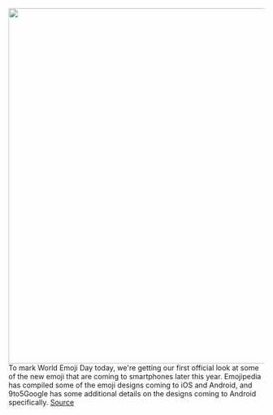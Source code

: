 <img src='https://cdn.vox-cdn.com/thumbor/Cz918T2o_vBg4HPRjLvmKkEhL_U=/0x0:2400x1200/1200x800/filters:focal(1008x408:1392x792)/cdn.vox-cdn.com/uploads/chorus_image/image/67070304/final_Android_11_emoji.0.jpeg' width='700px' /><br/>
To mark World Emoji Day today, we're getting our first official look at some of the new emoji that are coming to smartphones later this year. Emojipedia has compiled some of the emoji designs coming to iOS and Android, and 9to5Google has some additional details on the designs coming to Android specifically.
<a href='https://www.theverge.com/2020/7/17/21327722/emoji-unicode-13-ios-14-android-11-turtle-bubble-tea-dodo-designs'> Source <a/>